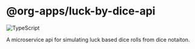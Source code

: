 # @org-apps/luck-by-dice-api

![TypeScript](https://shields.io/badge/TypeScript-3178C6?logo=TypeScript&logoColor=FFF&style=flat-square)

A microservice api for simulating luck based dice rolls from dice notaiton.
